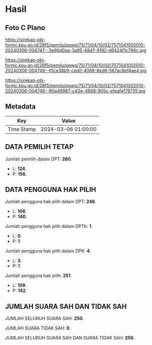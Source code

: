 # Hasil

## Foto C Plano

https://sirekap-obj-formc.kpu.go.id/28f5/pemilu/ppwp/75/71/04/10/02/7571041002010-20240306-004747--3e90d0aa-3a95-49d7-9192-d6424f1c798c.jpg

https://sirekap-obj-formc.kpu.go.id/28f5/pemilu/ppwp/75/71/04/10/02/7571041002010-20240306-004749--f0ce38b9-ced0-4068-8ed6-567ac8ef4ae4.jpg

https://sirekap-obj-formc.kpu.go.id/28f5/pemilu/ppwp/75/71/04/10/02/7571041002010-20240306-004748--90a49987-c42e-4888-905c-efeafef78735.jpg


## Metadata

| Key        | Value               |
| ---------- | ------------------- |
| Time Stamp | 2024-03-06 01:00:00 |


## DATA PEMILIH TETAP

Jumlah pemilih dalam DPT: **280**.
 * L: **124**.
 * P: **156**.

## DATA PENGGUNA HAK PILIH

Jumlah pengguna hak pilih dalam DPT: **246**.
 * L: **106**.
 * P: **140**.

Jumlah pengguna hak pilih dalam DPTb: **1**.
 * L: **0**.
 * P: **1**.

Jumlah pengguna hak pilih dalam DPK: **4**.
 * L: **3**.
 * P: **1**.

Jumlah pengguna hak pilih: **251**.
 * L: **109**.
 * P: **142**.

## JUMLAH SUARA SAH DAN TIDAK SAH

JUMLAH SELURUH SUARA SAH: **250**.

JUMLAH SUARA TIDAK SAH: **0**.

JUMLAH SELURUH SUARA SAH DAN SUARA TIDAK SAH: **250**.


